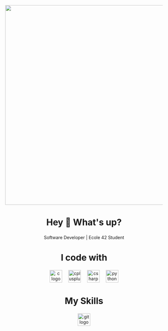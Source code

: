 <div align="center">
  <img width="640" src="https://media.giphy.com/media/v1.Y2lkPTc5MGI3NjExNGk4ODRlNDduNzNpd2RzZjN0aHhhdXRpYWxycDc2NmI3NnA5ZXF3eCZlcD12MV9pbnRlcm5hbF9naWZfYnlfaWQmY3Q9Zw/1ylOHgLDKw7eD8WgoB/giphy.gif"  />
</div>

###

<h1 align="center">Hey 👋 What's up?</h1>

###

<p align="center">Software Developer | Ecole 42 Student</p>

###

<h1 align="center">I code with</h1>

###

<div align="center">
  <img src="https://cdn.jsdelivr.net/gh/devicons/devicon/icons/c/c-original.svg" height="40" alt="c logo"  />
  <img width="12" />
  <img src="https://cdn.jsdelivr.net/gh/devicons/devicon/icons/cplusplus/cplusplus-original.svg" height="40" alt="cplusplus logo"  />
  <img width="12" />
  <img src="https://cdn.jsdelivr.net/gh/devicons/devicon/icons/csharp/csharp-original.svg" height="40" alt="csharp logo"  />
  <img width="12" />
  <img src="https://cdn.jsdelivr.net/gh/devicons/devicon/icons/python/python-original.svg" height="40" alt="python logo"  />
</div>

###

<h1 align="center">My Skills</h1>

###

<div align="center">
  <img src="https://skillicons.dev/icons?i=git" height="40" alt="git logo"  />
</div>

###
